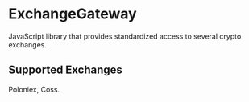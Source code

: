 # ExchangeGateway

JavaScript library that provides standardized access to several crypto exchanges.

## Supported Exchanges

Poloniex, Coss.
